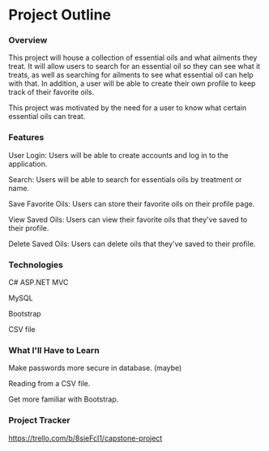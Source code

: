 # Project Outline

### Overview
This project will house a collection of essential oils and what ailments they treat. It will allow users to search for an essential oil so they can see what it treats, as well as searching for ailments to see what essential oil can help with that. In addition, a user will be able to create their own profile to keep track of their favorite oils.

This project was motivated by the need for a user to know what certain essential oils can treat.

### Features
User Login: Users will be able to create accounts and log in to the application.

Search: Users will be able to search for essentials oils by treatment or name.

Save Favorite Oils: Users can store their favorite oils on their profile page.

View Saved Oils: Users can view their favorite oils that they've saved to their profile.

Delete Saved Oils: Users can delete oils that they've saved to their profile.


### Technologies
C# ASP.NET MVC

MySQL

Bootstrap

CSV file


### What I'll Have to Learn
Make passwords more secure in database. (maybe)

Reading from a CSV file.

Get more familiar with Bootstrap.


### Project Tracker
https://trello.com/b/8sieFcI1/capstone-project
